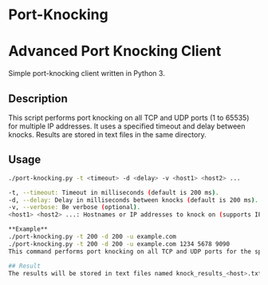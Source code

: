 # Port-Knocking
# Advanced Port Knocking Client

Simple port-knocking client written in Python 3.

## Description

This script performs port knocking on all TCP and UDP ports (1 to 65535) for multiple IP addresses. It uses a specified timeout and delay between knocks. Results are stored in text files in the same directory.

## Usage

```bash
./port-knocking.py -t <timeout> -d <delay> -v <host1> <host2> ...

-t, --timeout: Timeout in milliseconds (default is 200 ms).
-d, --delay: Delay in milliseconds between knocks (default is 200 ms).
-v, --verbose: Be verbose (optional).
<host1> <host2> ...: Hostnames or IP addresses to knock on (supports IPv6).

**Example**
./port-knocking.py -t 200 -d 200 -u example.com
./port-knocking.py -t 200 -d 200 -u example.com 1234 5678 9090
This command performs port knocking on all TCP and UDP ports for the specified hosts with a timeout of 300 ms and a delay of 100 ms between knocks.

## Result
The results will be stored in text files named knock_results_<host>.txt in the same directory.
